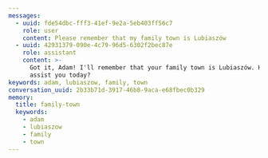 ```yaml
---
messages:
  - uuid: fde54dbc-fff3-41ef-9e2a-5eb403ff56c7
    role: user
    content: Please remember that my family town is Lubiaszów
  - uuid: 42931379-090e-4c79-96d5-6302f2bec87e
    role: assistant
    content: >-
      Got it, Adam! I'll remember that your family town is Lubiaszów. How can I
      assist you today?
keywords: adam, lubiaszow, family, town
conversation_uuid: 2b33b71d-3917-46b8-9aca-e68fbec0b329
memory:
  title: family-town
  keywords:
    - adam
    - lubiaszow
    - family
    - town
---
```

